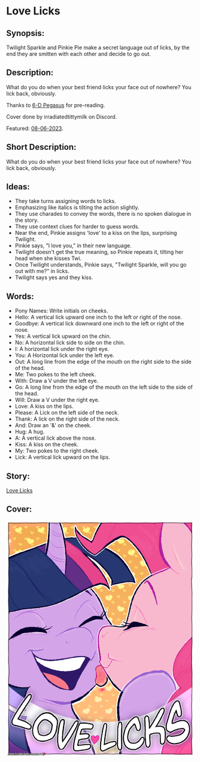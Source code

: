 # Love Licks

## Synopsis:
Twilight Sparkle and Pinkie Pie make a secret language out of licks, by the end they are smitten with each other and decide to go out.

## Description:
What do you do when your best friend licks your face out of nowhere? You lick back, obviously.

Thanks to [6-D Pegasus](https://www.fimfiction.net/user/293755/6-D+Pegasus) for pre-reading.

Cover done by irradiatedtittymilk on Discord.

Featured: [08-06-2023](https://github.com/SilkRose/Pony/blob/mane/src/stories/love-licks/featured-2023-08-06-13-26-09.png).

## Short Description:
What do you do when your best friend licks your face out of nowhere? You lick back, obviously.

## Ideas:
- They take turns assigning words to licks.
- Emphasizing like italics is tilting the action slightly.
- They use charades to convey the words, there is no spoken dialogue in the story.
- They use context clues for harder to guess words.
- Near the end, Pinkie assigns 'love' to a kiss on the lips, surprising Twilight.
- Pinkie says, "I love you," in their new language.
- Twilight doesn't get the true meaning, so Pinkie repeats it, tilting her head when she kisses Twi.
- Once Twilight understands, Pinkie says, "Twilight Sparkle, will you go out with me?" in licks.
- Twilight says yes and they kiss.

## Words:
 - Pony Names: Write initials on cheeks.
 - Hello: A vertical lick upward one inch to the left or right of the nose.
 - Goodbye: A vertical lick downward one inch to the left or right of the nose.
 - Yes: A vertical lick upward on the chin.
 - No: A horizontal lick side to side on the chin.
 - I: A horizontal lick under the right eye.
 - You: A Horizontal lick under the left eye.
 - Out: A long line from the edge of the mouth on the right side to the side of the head.
 - Me: Two pokes to the left cheek.
 - With: Draw a V under the left eye.
 - Go: A long line from the edge of the mouth on the left side to the side of the head.
 - Will: Draw a V under the right eye.
 - Love: A kiss on the lips.
 - Please: A Lick on the left side of the neck.
 - Thank: A lick on the right side of the neck.
 - And: Draw an '&' on the cheek.
 - Hug: A hug.
 - A: A vertical lick above the nose.
 - Kiss: A kiss on the cheek.
 - My: Two pokes to the right cheek.
 - Lick: A vertical lick upward on the lips.


## Story:
[Love Licks](./love-licks.md)

## Cover:
![cover](./love-licks-cover.png)